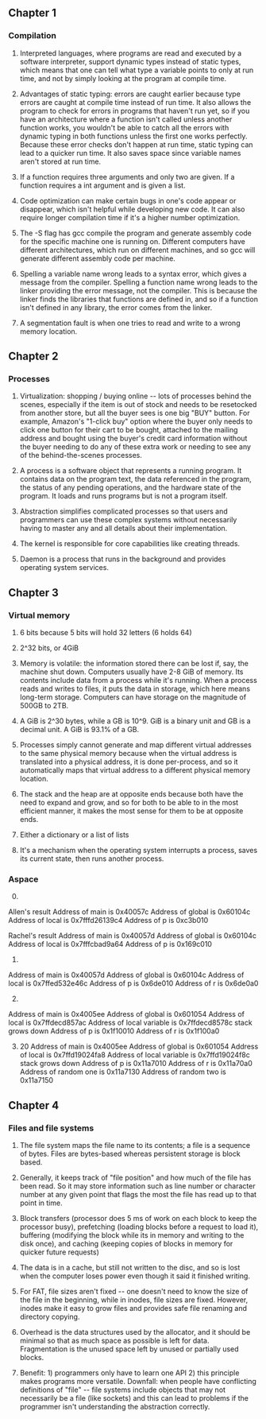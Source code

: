 ## Chapter 1

### Compilation

1) Interpreted languages, where programs are read and executed by a software interpreter, support dynamic types instead of static types, which means that one can tell what type a variable points to only at run time, and not by simply looking at the program at compile time.

2) Advantages of static typing: errors are caught earlier because type errors are caught at compile time instead of run time. It also allows the program to check for errors in programs that haven't run yet, so if you have an architecture where a function isn't called unless another function works, you wouldn't be able to catch all the errors with dynamic typing in both functions unless the first one works perfectly. Because these error checks don't happen at run time, static typing can lead to a quicker run time. It also saves space since variable names aren't stored at run time.

3) If a function requires three arguments and only two are given. If a function requires a int argument and is given a list.

4) Code optimization can make certain bugs in one's code appear or disappear, which isn't helpful while developing new code. It can also require longer compilation time if it's a higher number optimization.

5) The -S flag has gcc compile the program and generate assembly code for the specific machine one is running on. Different computers have different architectures, which run on different machines, and so gcc will generate different assembly code per machine.

6) Spelling a variable name wrong leads to a syntax error, which gives a message from the compiler. Spelling a function name wrong leads to the linker providing the error message, not the compiler. This is because the linker finds the libraries that functions are defined in, and so if a function isn't defined in any library, the error comes from the linker.

7) A segmentation fault is when one tries to read and write to a wrong memory location.

## Chapter 2

### Processes

1) Virtualization: shopping / buying online -- lots of processes behind the scenes, especially if the item is out of stock and needs to be resetocked from another store, but all the buyer sees is one big "BUY" button. For example, Amazon's "1-click buy" option where the buyer only needs to click one button for their cart to be bought, attached to the mailing address and bought using the buyer's credit card information without the buyer needing to do any of these extra work or needing to see any of the behind-the-scenes processes.

2) A process is a software object that represents a running program. It contains data on the program text, the data referenced in the program, the status of any pending operations, and the hardware state of the program. It loads and runs programs but is not a program itself.

3) Abstraction simplifies complicated processes so that users and programmers can use these complex systems without necessarily having to master any and all details about their implementation.

4) The kernel is responsible for core capabilities like creating threads.

5) Daemon is a process that runs in the background and provides operating system services.

## Chapter 3

### Virtual memory

1) 6 bits because 5 bits will hold 32 letters (6 holds 64)

2) 2^32 bits, or 4GiB

3) Memory is volatile: the information stored there can be lost if, say, the machine shut down. Computers usually have 2-8 GiB of memory. Its contents include data from a process while it's running. When a process reads and writes to files, it puts the data in storage, which here means long-term storage. Computers can have storage on the magnitude of 500GB to 2TB.

4) A GiB is 2^30 bytes, while a GB is 10^9. GiB is a binary unit and GB is a decimal unit. A GiB is 93.1% of a GB.

5) Processes simply cannot generate and map different virtual addresses to the same physical memory because when the virtual address is translated into a physical address, it is done per-process, and so it automatically maps that virtual address to a different physical memory location.

6) The stack and the heap are at opposite ends because both have the need to expand and grow, and so for both to be able to in the most efficient manner, it makes the most sense for them to be at opposite ends.

7) Either a dictionary or a list of lists

8) It's a mechanism when the operating system interrupts a process, saves its current state, then runs another process.

### Aspace

0)
Allen's result
Address of main is 0x40057c
Address of global is 0x60104c
Address of local is 0x7fffd26139c4
Address of p is 0xc3b010

Rachel's result
Address of main is 0x40057d
Address of global is 0x60104c
Address of local is 0x7fffcbad9a64
Address of p is 0x169c010

1)
Address of main is 0x40057d
Address of global is 0x60104c
Address of local is 0x7ffed532e46c
Address of p is 0x6de010
Address of r is 0x6de0a0

2)
Address of main is 0x4005ee
Address of global is 0x601054
Address of local is 0x7ffdecd857ac
Address of local variable is 0x7ffdecd8578c
stack grows down
Address of p is 0x1f10010
Address of r is 0x1f100a0

3) 20
Address of main is 0x4005ee
Address of global is 0x601054
Address of local is 0x7ffd19024fa8
Address of local variable is 0x7ffd19024f8c
stack grows down
Address of p is 0x11a7010
Address of r is 0x11a70a0
Address of random one is 0x11a7130
Address of random two is 0x11a7150


## Chapter 4

### Files and file systems

1) The file system maps the file name to its contents; a file is a sequence of bytes. Files are bytes-based whereas persistent storage is block based.

2) Generally, it keeps track of "file position" and how much of the file has been read. So it may store information such as line number or character number at any given point that flags the most the file has read up to that point in time.

3) Block transfers (processor does 5 ms of work on each block to keep the processor busy), prefetching (loading blocks before a request to load it), buffering (modifying the block while its in memory and writing to the disk once), and caching (keeping copies of blocks in memory for quicker future requests)

4) The data is in a cache, but still not written to the disc, and so is lost when the computer loses power even though it said it finished writing.

5) For FAT, file sizes aren't fixed -- one doesn't need to know the size of the file in the beginning, while in inodes, file sizes are fixed. However, inodes make it easy to grow files and provides safe file renaming and directory copying.

6) Overhead is the data structures used by the allocator, and it should be minimal so that as much space as possible is left for data. Fragmentation is the unused space left by unused or partially used blocks.

7) Benefit: 1) programmers only have to learn one API 2) this principle makes
programs more versatile. Downfall: when people have conflicting definitions of "file" -- file systems include objects that may not necessarily be a file (like sockets) and this can lead to problems if the programmer isn't understanding the abstraction correctly.
